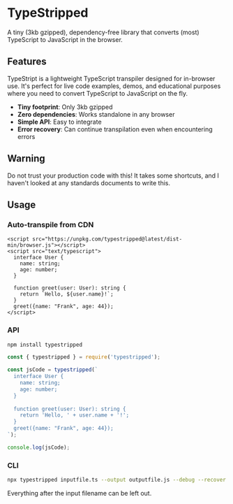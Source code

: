 # TypeStripped

A tiny (3kb gzipped), dependency-free library that converts (most) TypeScript to JavaScript in the browser.

## Features

TypeStript is a lightweight TypeScript transpiler designed for in-browser use. It's perfect for live code examples, demos, and educational purposes where you need to convert TypeScript to JavaScript on the fly.

- **Tiny footprint**: Only 3kb gzipped
- **Zero dependencies**: Works standalone in any browser
- **Simple API**: Easy to integrate
- **Error recovery**: Can continue transpilation even when encountering errors

## Warning

Do not trust your production code with this! It takes some shortcuts, and I haven't looked at any standards documents to write this.

## Usage

### Auto-transpile from CDN

```
<script src="https://unpkg.com/typestripped@latest/dist-min/browser.js"></script>
<script src="text/typescript">
  interface User {
    name: string;
    age: number;
  }
  
  function greet(user: User): string {
    return `Hello, ${user.name}!`;
  }
  greet({name: "Frank", age: 44});
</script>
```

### API

```bash
npm install typestripped
```

```typescript
const { typestripped } = require('typestripped');

const jsCode = typestripped(`
  interface User {
    name: string;
    age: number;
  }
  
  function greet(user: User): string {
    return 'Hello, ' + user.name + '!';
  }
  greet({name: "Frank", age: 44});
`);

console.log(jsCode);
```

### CLI

```bash
npx typestripped inputfile.ts --output outputfile.js --debug --recover
```

Everything after the input filename can be left out.
